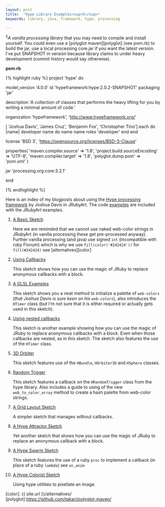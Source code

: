 ```yaml
---
layout: post
title:  "Hype Library Examples<sup>5</sup>"
keywords: library, java, framework, hype, processing

---
```

<sup>5</sup><i>A vanilla processing library</i> that you may need to compile and install yourself.  You could even use a [polyglot maven][polyglot] (see pom.rb) to build the jar, use a local processing core.jar if you want the latest version. I've put SNAPSHOT in version because library claims to under heavy development (commit history would say otherwise).

__pom.rb__

{% highlight ruby %}
project 'hype' do

  model_version '4.0.0'
  id 'hypeframework:hype:2.0.2-SNAPSHOT'
  packaging 'jar'

  description 'A collection of classes that performs the heavy lifting for you by writing a minimal amount of code.'

  organization 'hypeframework', 'http://www.hypeframework.org/'

  [ 'Joshua Davis', 'James Cruz', 'Benjamin Fox', 'Christopher Tino'].each do |name|
    developer name do
      name name
      roles 'developer'
    end
  end

  license 'BSD 3', 'https://opensource.org/licenses/BSD-3-Clause'

  properties( 'maven.compiler.source' => '1.8',
  'project.build.sourceEncoding' => 'UTF-8',
  'maven.compiler.target' => '1.8',
  'polyglot.dump.pom' => 'pom.xml' )

  jar 'processing.org:core:3.2.1'

end

{% endhighlight %}


Here is an index of my blogposts about using the [Hype processing framework][] by Joshua Davis in JRubyArt. The code [examples][] are included with the JRubyArt examples.

1. [A Basic Sketch](https://monkstone.github.io/jruby_art/update/2016/04/18/hype.html)

   Here we are reminded that we cannot use naked web-color strings in JRubyArt (in vanilla processing these get pre-processed anyway). Further vanilla processing (and java) use signed `int` (incompatible with ruby Fixnum) which is why we use `fill(color('#242424'))` for `fill(#242424)` see
   [alternatives][color]
2. [Using Callbacks](https://monkstone.github.io/jruby_art/update/2016/04/20/hype_advanced.html)

   This sketch shows how you can use the magic of JRuby to replace anonymous callbacks with a block.
3. [A GLSL Examples](https://monkstone.github.io/jruby_art/update/2016/04/22/hype_scanlines_glsl.html)

   This sketch shows you a neat method to initialize a palette of `web-colors` (_that Joshua Davis is sure keen on his `web-colors`_), also introduces the `HTimer` class (but I'm not sure that it is either required or actually gets used in this sketch).
4. [Using nested callbacks](https://monkstone.github.io/nested_callbacks)

   This sketch is another example showing how you can use the magic of JRuby to replace anonymous callbacks with a block. Even when those callbacks are nested, as in this sketch. The sketch also features the use of the `HTimer` class.
5. [3D Orbiter](https://monkstone.github.io/jruby_art/update/2016/04/23/orbiter.html)

   This sketch features use of the `HBundle`, `HOrbiter3D` and `HSphere` classes.

6. [Random Trigger](https://monkstone.github.io/jruby_art/update/2016/05/15/random_trigger.html)

   This sketch features a callback on the `HRandomTrigger` class from the hype library.  Also includes a guide to using of the new `web_to_color_array` method to create a hash palette from web-color strings.

7. [A Grid Layout Sketch](https://monkstone.github.io/jruby_art/update/2016/05/27/grid_layout.html)

   A simpler sketch that manages without callbacks.

8. [A Hype Attractor Sketch](https://monkstone.github.io/jruby_art/update/2016/05/26/attractor.html)

   Yet another sketch that shows how you can use the magic of JRuby to replace an anonymous callback with a block.

9. [A Hype Swarm Sketch](https://monkstone.github.io/jruby_art/update/2016/05/24/hype_swarm.html)

   This sketch features the use of a ruby `proc` to implement a callback (in place of a ruby `lambda`) see `on_anim`

10. [A Hype Colorist Sketch](https://monkstone.github.io/jruby_art/update/2016/06/08/colorist.html)

    Using hype utilities to pixellate an image.

[examples]:https://github.com/ruby-processing/JRubyArt-examples/blob/master/external_library/java/hype
[Hype processing framework]:https://www.hypeframework.org/
[color]: {{ site.url }}/alternatives/
[polyglot]:https://github.com/takari/polyglot-maven/
